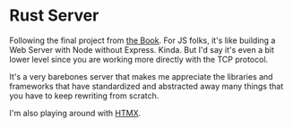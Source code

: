 # Rust Server

Following the final project from [the Book](https://doc.rust-lang.org/book/ch20-00-final-project-a-web-server.html). For JS folks, it's like building a Web Server with Node without Express. Kinda. But I'd say it's even a bit lower level since you are working more directly with the TCP protocol.

It's a very barebones server that makes me appreciate the libraries and frameworks that have standardized and abstracted away many things that you have to keep rewriting from scratch. 

I'm also playing around with [HTMX](https://htmx.org/). 